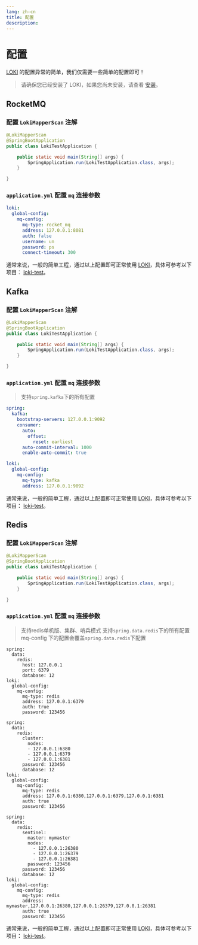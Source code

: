 ```yaml
---
lang: zh-cn
title: 配置
description: 
---
```

# 配置

[LOKI](https://github.com/guoshiqiufeng/loki) 的配置异常的简单，我们仅需要一些简单的配置即可！

> 请确保您已经安装了 LOKI，如果您尚未安装，请查看 [安装](install.md)。


## RocketMQ


### 配置 `LokiMapperScan` 注解

```java
@LokiMapperScan
@SpringBootApplication
public class LokiTestApplication {

    public static void main(String[] args) {
        SpringApplication.run(LokiTestApplication.class, args);
    }

}
```

### `application.yml` 配置 `mq` 连接参数

```yaml
loki:
  global-config:
    mq-config:
      mq-type: rocket_mq
      address: 127.0.0.1:8081
      auth: false
      username: un
      password: ps
      connect-timeout: 300
```

通常来说，一般的简单工程，通过以上配置即可正常使用 [LOKI](https://github.com/guoshiqiufeng/loki)，具体可参考以下项目：
[loki-test](https://github.com/guoshiqiufeng/loki-test/tree/master/loki-rocketmq-test)。

## Kafka 


### 配置 `LokiMapperScan` 注解

```java
@LokiMapperScan
@SpringBootApplication
public class LokiTestApplication {

    public static void main(String[] args) {
        SpringApplication.run(LokiTestApplication.class, args);
    }

}
```

### `application.yml` 配置 `mq` 连接参数
> 支持`spring.kafka`下的所有配置 
```yaml
spring:
  kafka:
    bootstrap-servers: 127.0.0.1:9092
    consumer:
      auto:
        offset:
          reset: earliest
      auto-commit-interval: 1000
      enable-auto-commit: true

loki:
  global-config:
    mq-config:
      mq-type: kafka
      address: 127.0.0.1:9092 
```

通常来说，一般的简单工程，通过以上配置即可正常使用 [LOKI](https://github.com/guoshiqiufeng/loki)，具体可参考以下项目：
[loki-test](https://github.com/guoshiqiufeng/loki-test/tree/master/loki-kafka-test)。


## Redis 


### 配置 `LokiMapperScan` 注解

```java
@LokiMapperScan
@SpringBootApplication
public class LokiTestApplication {

    public static void main(String[] args) {
        SpringApplication.run(LokiTestApplication.class, args);
    }

}
```

### `application.yml` 配置 `mq` 连接参数
> 支持redis单机版、集群、哨兵模式
> 支持`spring.data.redis`下的所有配置
> mq-config 下的配置会覆盖`spring.data.redis`下配置

<CodeGroup>
  <CodeGroupItem title="单机版" active>

```yaml:no-line-numbers
spring:
  data:
    redis:
      host: 127.0.0.1
      port: 6379
      database: 12
loki:
  global-config:
    mq-config:
      mq-type: redis 
      address: 127.0.0.1:6379
      auth: true
      password: 123456
```

  </CodeGroupItem>
  <CodeGroupItem title="集群">

```yaml:no-line-numbers
spring:
  data:
    redis:
      cluster:
        nodes: 
        - 127.0.0.1:6380
        - 127.0.0.1:6379
        - 127.0.0.1:6381
      password: 123456
      database: 12
loki:
  global-config:
    mq-config:
      mq-type: redis 
      address: 127.0.0.1:6380,127.0.0.1:6379,127.0.0.1:6381
      auth: true
      password: 123456
```

  </CodeGroupItem>
  <CodeGroupItem title="哨兵">

```yaml:no-line-numbers
spring:
  data:
    redis:
      sentinel:
        master: mymaster
        nodes:
          - 127.0.0.1:26380
          - 127.0.0.1:26379
          - 127.0.0.1:26381
        password: 123456
      password: 123456
      database: 12
loki:
  global-config:
    mq-config:
      mq-type: redis 
      address: mymaster,127.0.0.1:26380,127.0.0.1:26379,127.0.0.1:26381
      auth: true
      password: 123456
```

  </CodeGroupItem>
</CodeGroup>

通常来说，一般的简单工程，通过以上配置即可正常使用 [LOKI](https://github.com/guoshiqiufeng/loki)，具体可参考以下项目：
[loki-test](https://github.com/guoshiqiufeng/loki-test/tree/master/loki-redis-test)。